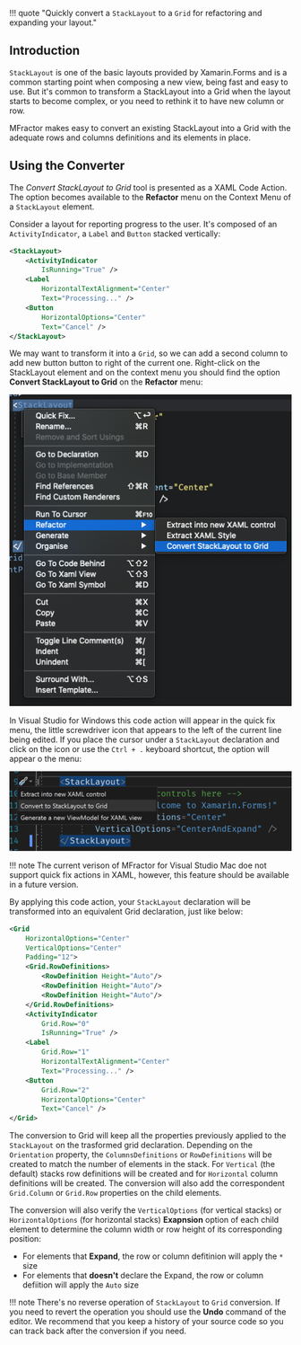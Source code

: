 !!! quote "Quickly convert a `StackLayout` to a `Grid` for refactoring and expanding your layout."
    

## Introduction

`StackLayout` is one of the basic layouts provided by Xamarin.Forms and is a common starting point when composing a new view, being fast and easy to use. But it's common to transform a StackLayout into a Grid when the layout starts to become complex, or you need to rethink it to have new column or row.

MFractor makes easy to convert an existing StackLayout into a Grid with the adequate rows and columns definitions and its elements in place.

## Using the Converter

The _Convert StackLayout to Grid_ tool is presented as a XAML Code Action. The option becomes available to the **Refactor** menu on the Context Menu of a `StackLayout` element.

Consider a layout for reporting progress to the user. It's composed of an `ActivityIndicator`, a `Label` and `Button` stacked vertically:

```xml
<StackLayout>
    <ActivityIndicator
        IsRunning="True" />
    <Label
        HorizontalTextAlignment="Center"
        Text="Processing..." />
    <Button
        HorizontalOptions="Center"
        Text="Cancel" />
</StackLayout>
```

We may want to transform it into a `Grid`, so we can add a second column to add new button button to right of the current one. Right-click on the StackLayout element and on the context menu you should find the option **Convert StackLayout to Grid** on the **Refactor** menu:

![](/img/xamarin-forms/convert-stacklayout-to-grid-menu.png)

In Visual Studio for Windows this code action will appear in the quick fix menu, the little screwdriver icon that appears to the left of the current line being edited. If you place the cursor under a `StackLayout` declaration and click on the icon or use the `Ctrl + .` keyboard shortcut, the option will appear o the menu:

![](/img/xamarin-forms/convert-stacklayout-to-grid-win.png)

!!! note
    The current verison of MFractor for Visual Studio Mac doe not support quick fix actions in XAML, however, this feature should be available in a future version.

By applying this code action, your `StackLayout` declaration will be transformed into an equivalent Grid declaration, just like below:

```xml
<Grid
    HorizontalOptions="Center"
    VerticalOptions="Center"
    Padding="12">
    <Grid.RowDefinitions>
        <RowDefinition Height="Auto"/>
        <RowDefinition Height="Auto"/>
        <RowDefinition Height="Auto"/>
    </Grid.RowDefinitions>
    <ActivityIndicator
        Grid.Row="0"
        IsRunning="True" />
    <Label
        Grid.Row="1"
        HorizontalTextAlignment="Center"
        Text="Processing..." />
    <Button
        Grid.Row="2"
        HorizontalOptions="Center"
        Text="Cancel" />
</Grid>
```

The conversion to Grid will keep all the properties previously applied to the `StackLayout` on the trasformed grid declaration. Depending on the `Orientation` property, the `ColumnsDefinitions` or `RowDefinitions` will be created to match the number of elements in the stack. For `Vertical` (the default) stacks row definitions will be created and for `Horizontal` column definitions will be created. The conversion will also add the correspondent `Grid.Column` or `Grid.Row` properties on the child elements.

The conversion will also verify the `VerticalOptions` (for vertical stacks) or `HorizontalOptions` (for horizontal stacks) **Exapnsion** option of each child element to determine the column width or row height of its corresponding position:

* For elements that **Expand**, the row or column defitinion will apply the `*` size
* For elements that **doesn't** declare the Expand, the row or column defiition will apply the `Auto` size 

!!! note
    There's no reverse operation of `StackLayout` to `Grid` conversion. If you need to revert the operation you should use the **Undo** command of the editor. We recommend that you keep a history of your source code so you can track back after the conversion if you need.